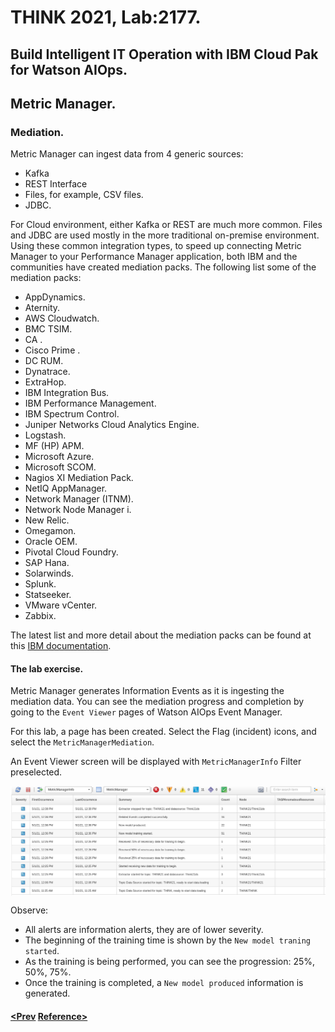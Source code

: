 # THINK 2021, Lab:2177.
## Build Intelligent IT Operation with IBM Cloud Pak for Watson AIOps.
## Metric Manager.
### Mediation.

Metric Manager can ingest data from 4 generic sources:
- Kafka 
- REST Interface
- Files, for example, CSV files.
- JDBC.

For Cloud environment, either Kafka or REST are much more common. Files and JDBC are used mostly in the more traditional on-premise environment.
Using these common integration types, to speed up connecting Metric Manager to your Performance Manager application, both IBM and the communities have created mediation packs. The following list some of the mediation packs: 

- AppDynamics.
- Aternity.
- AWS Cloudwatch.
- BMC TSIM.
- CA .
- Cisco Prime .
- DC RUM.
- Dynatrace.
- ExtraHop.
- IBM Integration Bus.
- IBM Performance Management.
- IBM Spectrum Control.
- Juniper Networks Cloud Analytics Engine.
- Logstash.
- MF (HP) APM.
- Microsoft Azure.
- Microsoft SCOM.
- Nagios XI Mediation Pack.
- NetIQ AppManager.
- Network Manager (ITNM).
- Network Node Manager i.
- New Relic.
- Omegamon.
- Oracle OEM.
- Pivotal Cloud Foundry.
- SAP Hana.
- Solarwinds.
- Splunk.
- Statseeker.
- VMware vCenter.
- Zabbix.

The latest list and more detail about the mediation packs can be found at this [IBM documentation](https://www.ibm.com/docs/en/oapi/1.3.6?topic=resources-mediation-packs).

#### The lab exercise.

Metric Manager generates Information Events as it is ingesting the mediation data. You can see the mediation progress and completion by going to the `Event Viewer` pages of Watson AIOps Event Manager.

For this lab, a page has been created. Select the Flag (incident) icons, and select the `MetricManagerMediation`.

An Event Viewer screen will be displayed with `MetricManagerInfo` Filter preselected.  

<img src="./images/mediation_2.png" alt="Watson AIOps Metric Manager" width="900" align="center"/>
<br>

Observe:

- All alerts are information alerts, they are of lower severity.
- The beginning of the training time is shown by the `New model traning started`.
- As the training is being performed, you can see the progression: 25%, 50%, 75%.
- Once the training is completed, a `New model produced` information is generated.


#### [<Prev](../uc4)                                         [Reference>](../ref/)
